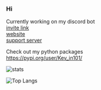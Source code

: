 ### Hi

Currently working on my discord bot\
[invite link](https://discord.com/api/oauth2/authorize?client_id=790763466076061696&permissions=67500096&scope=bot)\
[website](https://medieval-plague-doctor-bot.github.io/Docs/)\
[support server](https://discord.gg/Pqxm8NfHKF)

Check out my python packages\
https://pypi.org/user/Kev_in101/


![stats](https://github-readme-stats.vercel.app/api?username=Kev-in123&show_icons=true&include_all_commits=true&count_private=true&theme=vue-dark)


![Top Langs](https://github-readme-stats.vercel.app/api/top-langs/?username=Kev-in123&show_icons=true&theme=vue-dark&layout=compact)

